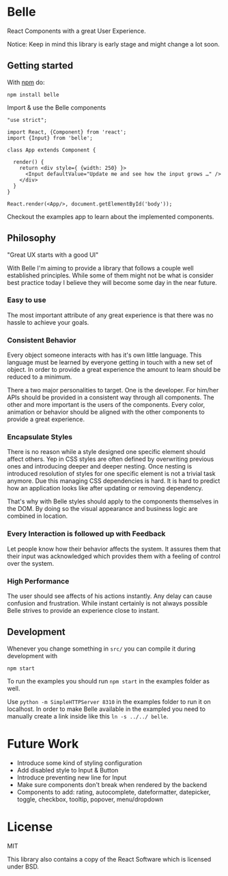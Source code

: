 # Belle

React Components with a great User Experience.

Notice: Keep in mind this library is early stage and might change a lot soon.

## Getting started

With [npm](http://npmjs.org) do:

```
npm install belle
```

Import & use the Belle components

```
"use strict";

import React, {Component} from 'react';
import {Input} from 'belle';

class App extends Component {

  render() {
    return <div style={ {width: 250} }>
      <Input defaultValue="Update me and see how the input grows …" />
    </div>
  }
}

React.render(<App/>, document.getElementById('body'));
```

Checkout the examples app to learn about the implemented components.

## Philosophy

"Great UX starts with a good UI"

With Belle I'm aiming to provide a library that follows a couple well established
principles. While some of them might not be what is consider best practice today
I believe they will become some day in the near future.

### Easy to use

The most important attribute of any great experience is that there was no hassle to achieve
your goals.

### Consistent Behavior

Every object someone interacts with has it's own little language. This language
must be learned by everyone getting in touch with a new set of object. In order
to provide a great experience the amount to learn should be reduced to a minimum.

There a two major personalities to target. One is the developer. For him/her APIs
should be provided in a consistent way through all components. The other and more
important is the users of the components. Every color, animation or behavior should
be aligned with the other components to provide a great experience.

### Encapsulate Styles

There is no reason while a style designed one specific element should affect others.
Yep in CSS styles are often defined by overwriting previous ones and introducing
deeper and deeper nesting. Once nesting is introduced resolution of styles for one
specific element is not a trivial task anymore. Due this managing CSS dependencies
is hard. It is hard to predict how an application looks like after updating or
removing dependency.

That's why with Belle styles should apply to the components themselves in the DOM.
By doing so the visual appearance and business logic are combined in location.

### Every Interaction is followed up with Feedback

Let people know how their behavior affects the system. It assures them that
their input was acknowledged which provides them with a feeling of control over
the system.

### High Performance

The user should see affects of his actions instantly. Any delay can cause confusion
and frustration. While instant certainly is not always possible Belle strives to
provide an experience close to instant.

## Development

Whenever you change something in `src/` you can compile it during development with

```
npm start
```

To run the examples you should run `npm start` in the examples folder as well.

Use `python -m SimpleHTTPServer 8310` in the examples folder to run it on localhost.
In order to make Belle available in the exampled you need to manually create a link
inside like this `ln -s ../../ belle`.

# Future Work

- Introduce some kind of styling configuration
- Add disabled style to Input & Button
- Introduce preventing new line for Input
- Make sure components don't break when rendered by the backend
- Components to add: rating, autocomplete, dateformatter, datepicker, toggle, checkbox, tooltip, popover, menu/dropdown

# License

MIT

This library also contains a copy of the React Software which is licensed under BSD.
